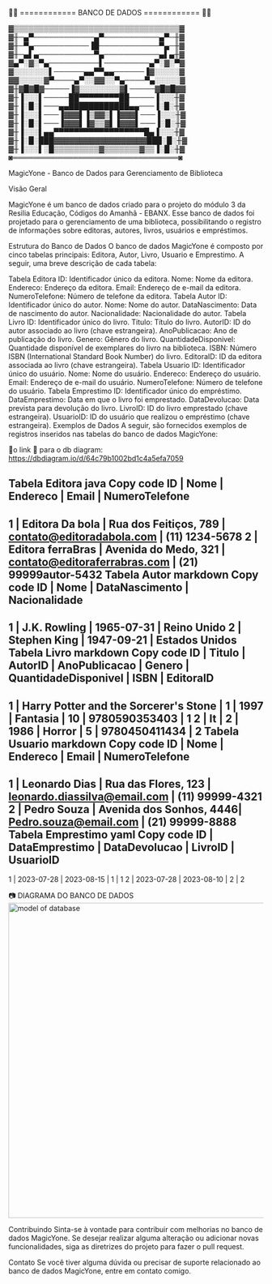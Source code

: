 🏦🎲 ============ BANCO DE DADOS ============ 🏦🎲



▓▒▒▒▒▒▒▒▒▒▒▒▒▒▒▒▒▒▒▒▒▒▒▒▒▒▒▒▒▒▒▒▒▒▓
▓╫─▄▀────────────▄▀───────────▄▀─╫▓
▓╫─▀▄───────────▐█────────────▀▄─╫▓
▓╫─▄▌▄───────────▀▄───────────▄▌▄╫▓
▓▄▀░▓░▀▄──────────▌─────────▄▀░▓░▀▓
▓░░░░░░░▌──────▄▄▀▀▄▄──────▐▓░░░░░▓
▓▓░░░░░▓▀────▄▀░░▓▓░░▀▄────▀▄░░░░░▓
▓╫▓█▓█▓─────▐▓░░░░░░░░▓▌─────▓█▓█▓▓
▓╫▐░░░▌─────██▀▀▀▀▀▀▀▀██─────▐░░░╫▓
▓╫▐░█░▌───▄▄████████████▄▄───▐░█░╫▓
▓╫▐░░░▌───▐▓▓▓▌▐▒▓▓▒▌▐▓▓▓▌───▐░░░╫▓
▓╫▐░█░▌───▐▓▓▓▌▐▓▒▒▓▌▐▓▓▓▌───▐░█░╫▓
▓╫▐░░░▌▄▄▀▀▀▀▀▀▀▀▀▀▀▀▀▀▀▀▀▀█▄▐░░░╫▓
▓╫▐░█░███▓▓▓▓▓▓▓▓▓▓▓▓▓▓▓▓▓▓███░█░╫▓
▓╫▐░░░▌░█▒▒▒▒▒▒▒▒▒▓▒▒▒▒▒▒▒▓▒▒▐░█░╫▓
◙═════════════════════════════════◙

MagicYone - Banco de Dados para Gerenciamento de Biblioteca 


Visão Geral

MagicYone é um banco de dados criado para o projeto do módulo 3 da Resilia Educação, Códigos do Amanhã - EBANX. Esse banco de dados foi projetado para o gerenciamento de uma biblioteca, possibilitando o registro de informações sobre editoras, autores, livros, usuários e empréstimos.

Estrutura do Banco de Dados
O banco de dados MagicYone é composto por cinco tabelas principais: Editora, Autor, Livro, Usuario e Emprestimo. A seguir, uma breve descrição de cada tabela:

Tabela Editora
ID: Identificador único da editora.
Nome: Nome da editora.
Endereco: Endereço da editora.
Email: Endereço de e-mail da editora.
NumeroTelefone: Número de telefone da editora.
Tabela Autor
ID: Identificador único do autor.
Nome: Nome do autor.
DataNascimento: Data de nascimento do autor.
Nacionalidade: Nacionalidade do autor.
Tabela Livro
ID: Identificador único do livro.
Titulo: Título do livro.
AutorID: ID do autor associado ao livro (chave estrangeira).
AnoPublicacao: Ano de publicação do livro.
Genero: Gênero do livro.
QuantidadeDisponivel: Quantidade disponível de exemplares do livro na biblioteca.
ISBN: Número ISBN (International Standard Book Number) do livro.
EditoraID: ID da editora associada ao livro (chave estrangeira).
Tabela Usuario
ID: Identificador único do usuário.
Nome: Nome do usuário.
Endereco: Endereço do usuário.
Email: Endereço de e-mail do usuário.
NumeroTelefone: Número de telefone do usuário.
Tabela Emprestimo
ID: Identificador único do empréstimo.
DataEmprestimo: Data em que o livro foi emprestado.
DataDevolucao: Data prevista para devolução do livro.
LivroID: ID do livro emprestado (chave estrangeira).
UsuarioID: ID do usuário que realizou o empréstimo (chave estrangeira).
Exemplos de Dados
A seguir, são fornecidos exemplos de registros inseridos nas tabelas do banco de dados MagicYone:





🔗o link 🔗 para o db diagram: https://dbdiagram.io/d/64c79b1002bd1c4a5efa7059



Tabela Editora
java
Copy code
ID | Nome                  | Endereco                 | Email                       | NumeroTelefone
-----------------------------------------------------------
1  | Editora Da bola       | Rua dos Feitiços, 789    | contato@editoradabola.com   | (11) 1234-5678
2  | Editora ferraBras     | Avenida do Medo, 321     | contato@editoraferrabras.com | (21) 99999autor-5432
Tabela Autor
markdown
Copy code
ID | Nome            | DataNascimento | Nacionalidade
---------------------------------------------------
1  | J.K. Rowling    | 1965-07-31     | Reino Unido
2  | Stephen King    | 1947-09-21     | Estados Unidos
Tabela Livro
markdown
Copy code
ID | Titulo                                         | AutorID | AnoPublicacao | Genero   | QuantidadeDisponivel | ISBN          | EditoraID
---------------------------------------------------------------------------------------------------------------
1  | Harry Potter and the Sorcerer's Stone         | 1       | 1997          | Fantasia | 10                   | 9780590353403 | 1
2  | It                                             | 2       | 1986          | Horror   | 5                    | 9780450411434 | 2
Tabela Usuario
markdown
Copy code
ID | Nome             | Endereco               | Email                        | NumeroTelefone
---------------------------------------------------
1  | Leonardo Dias    | Rua das Flores, 123    | leonardo.diassilva@email.com | (11) 99999-4321
2  | Pedro Souza      | Avenida dos Sonhos, 4446| Pedro.souza@email.com        | (21) 99999-8888
Tabela Emprestimo
yaml
Copy code
ID | DataEmprestimo | DataDevolucao | LivroID | UsuarioID
-------------------------------------------------------
1  | 2023-07-28     | 2023-08-15    | 1       | 1
2  | 2023-07-28     | 2023-08-10    | 2       | 2



📷 DIAGRAMA DO BANCO DE DADOS
<img width="622" alt="model of database" src="https://github.com/aleodoro93/BibliotecaDBProjectmodulo3/assets/119438550/78f632e5-05c9-4298-bedf-6fd0d5a207dc">




Contribuindo
Sinta-se à vontade para contribuir com melhorias no banco de dados MagicYone. Se desejar realizar alguma alteração ou adicionar novas funcionalidades, siga as diretrizes do projeto para fazer o pull request.

Contato
Se você tiver alguma dúvida ou precisar de suporte relacionado ao banco de dados MagicYone, entre em contato comigo.
